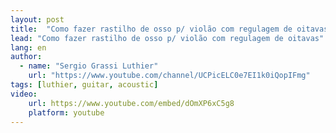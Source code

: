 ```yaml
---
layout: post
title:  "Como fazer rastilho de osso p/ violão com regulagem de oitavas"
lead: "Como fazer rastilho de osso p/ violão com regulagem de oitavas"
lang: en
author:
  - name: "Sergio Grassi Luthier"
    url: "https://www.youtube.com/channel/UCPicELC0e7EI1k0iQopIFmg"
tags: [luthier, guitar, acoustic]
video:
    url: https://www.youtube.com/embed/dOmXP6xC5g8
    platform: youtube
---
```

